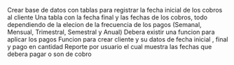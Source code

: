 Crear base de datos con tablas para registrar la fecha inicial de los cobros al cliente
Una tabla con la fecha final y las fechas de los cobros, todo dependiendo de la elecion de la frecuencia de los pagos (Semanal, Mensual, Trimestral, Semestral y Anual)
Debera existir una funcion para aplicar los pagos
Funcion para crear cliente y su datos de fecha inicial , final y pago en cantidad
Reporte por usuario el cual muestra las fechas que debera pagar o son de cobro
